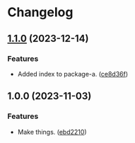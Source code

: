 # Changelog

## [1.1.0](https://github.com/kinyoklion/release-please-monorepo-tests/compare/package-a-v1.0.0...package-a-v1.1.0) (2023-12-14)


### Features

* Added index to package-a. ([ce8d36f](https://github.com/kinyoklion/release-please-monorepo-tests/commit/ce8d36f24f32ffb54c696b66ab5dd7880ea4cdf7))

## 1.0.0 (2023-11-03)


### Features

* Make things. ([ebd2210](https://github.com/kinyoklion/release-please-monorepo-tests/commit/ebd2210b8093e0c929bd5ec65b3ccc45f8370902))

